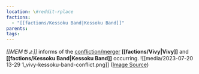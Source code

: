 ```yaml
---
location: \#reddit-rplace
factions:
  - "[[factions/Kessoku Band|Kessoku Band]]"
parents: 
tags: 
---
```

*[[MEMちょ]]* informs of the [confliction/merger](https://discord.com/channels/1093664259273130084/1131230952119615600/1131578694486474792) **[[factions/Vivy|Vivy]]** and **[[factions/Kessoku Band|Kessoku Band]]** occurring.
![[media/2023-07-20 13-29 1_vivy-kessoku-band-conflict.png]]
([Image Source](https://discord.com/channels/1093664259273130084/1131230952119615600/1131578694486474792))
